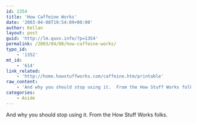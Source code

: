 ```yaml
---
id: 1354
title: 'How Caffeine Works'
date: '2003-04-08T19:54:09+00:00'
author: Kellan
layout: post
guid: 'http://lm.quxx.info/?p=1354'
permalink: /2003/04/08/how-caffeine-works/
typo_id:
    - '1352'
mt_id:
    - '614'
link_related:
    - 'http://home.howstuffworks.com/caffeine.htm/printable'
raw_content:
    - 'And why you should stop using it.  From the How Stuff Works folks.'
categories:
    - Aside
---
```


And why you should stop using it. From the How Stuff Works folks.